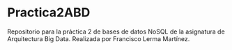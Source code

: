 # Practica2ABD
Repositorio para la práctica 2 de bases de datos NoSQL de la asignatura de Arquitectura Big Data. Realizada por Francisco Lerma Martínez.
